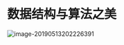 # 数据结构与算法之美

![image-20190513202226391](/Users/liuzhichao/DjangoProjects/studyTimeRoom/images/README.png)

